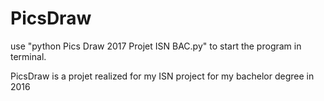 # PicsDraw

use "python Pics Draw 2017 Projet ISN BAC.py" to start the program in terminal.

PicsDraw is a projet realized for my ISN project for my bachelor degree in 2016
